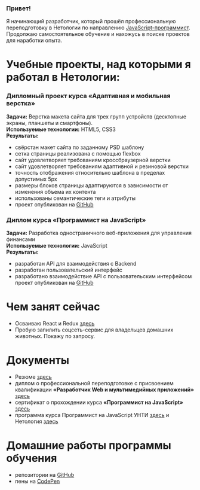 ### Привет!
Я начинающий разработчик, который прошёл профессиональную переподготовку в Нетологии по направлению [JavaScript-программист](https://cat.2035.university/rall/course/11205/).</br>
Продолжаю самостоятельное обучение и нахожусь в поиске проектов для наработки опыта.

# Учебные проекты, над которыми я работал в Нетологии:

### Дипломный проект курса «Адаптивная и мобильная верстка»
**Задачи:** Верстка макета сайта для трех групп устройств (десктопные экраны, планшеты и смартфоны).</br>
**Используемые технологии:** HTML5, CSS3</br>
**Результаты:** 
* свёрстан макет сайта по заданному PSD шаблону
* сетка страницы реализована с помощью flexbox
* сайт удовлетворяет требованиям кроссбраузерной верстки
* сайт удовлетворяет требованиям адаптивной и резиновой верстки
* точность отображения относительно шаблона в пределах допустимых 5px
* размеры блоков страницы адаптируются в зависимости от изменения объема их контента
* использованы семантические теги и атрибуты
* проект опубликован на [GitHub](https://github.com/Lopaaatin/mq-diplom2.git)

### Диплом курса «Программист на JavaScript»
**Задачи:** Разработка одностраничного веб-приложения для управления финансами</br>
**Используемые технологии:** JavaScript</br>
**Результаты:** 
* разработан API для взаимодействия с Backend
* разработан пользовательский интерфейс
* разработано взаимодействие API с пользовательским интерфейсом
проект опубликован на [GitHub](https://github.com/Lopaaatin/bhj-diploma.git)


# Чем занят сейчас
* Осваиваю React и Redux [здесь](https://www.youtube.com/playlist?list=PLcvhF2Wqh7DNVy1OCUpG3i5lyxyBWhGZ8)
* Пробую запилить соцсеть-сервис для владельцев домашних животных. Покажу по запросу.

# Документы
* Резюме [здесь](https://docs.google.com/document/d/1fD7Ank1r4khlhh4kD03OCjfvAaFkMy-c1_-jE7ZJXIQ/edit?usp=sharing)
* диплом о профессиональной переподготовке с присвоением квалификации **«Разработчик Web и мультимедийных приложений»** [здесь](https://github.com/Lopaaatin/Lopaaatin/blob/main/docs/Diploma.md)
* сертификат о прохождении курса **«Программист на JavaScript»** [здесь](https://github.com/Lopaaatin/Lopaaatin/blob/main/docs/certificate.pdf)
* программа курса Программист на JavaScript УНТИ [здесь](https://cat.2035.university/rall/course/11205/)
 и Нетология [здесь](https://netology.ru/programs/fepdc?notactual=yes#/:~:text=%D0%A1%D0%BE%D0%B2%D0%BC%D0%B5%D1%81%D1%82%D0%BD%D0%BE%20%D1%81-,%D0%9F%D1%80%D0%BE%D0%B3%D1%80%D0%B0%D0%BC%D0%BC%D0%B8%D1%81%D1%82,-%D0%BD%D0%B0%C2%A0JavaScript)
# Домашние работы программы обучения
* репозитории на [GitHub](https://github.com/Lopaaatin?tab=repositories)
* пены на [CodePen](https://codepen.io/lopaaatin)


